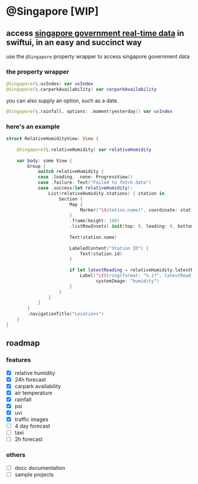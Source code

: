 # @Singapore [WIP]
## access [singapore government real-time data](https://data.gov.sg/datasets?formats=API) in swiftui, in an easy and succinct way
use the `@Singapore` property wrapper to access singapore government data

### the property wrapper
```swift
@Singapore(\.uvIndex) var uvIndex
@Singapore(\.carparkAvailability) var carparkAvailability
```
you can also supply an option, such as a date.
```swift
@Singapore(\.rainfall, options: .moment(yesterday)) var uvIndex
```

### here's an example
```swift
struct RelativeHumidityView: View {
    
    @Singapore(\.relativeHumidity) var relativeHumidity
    
    var body: some View {
        Group {
            switch relativeHumidity {
            case .loading, .none: ProgressView()
            case .failure: Text("Failed to fetch data")
            case .success(let relativeHumidity):
                List(relativeHumidity.stations) { station in
                    Section {
                        Map {
                            Marker("\(station.name)", coordinate: station.location.coordinate)
                        }
                        .frame(height: 100)
                        .listRowInsets(.init(top: 0, leading: 0, bottom: 0, trailing: 0))
                        
                        Text(station.name)
                        
                        LabeledContent("Station ID") {
                            Text(station.id)
                        }
                        
                        if let latestReading = relativeHumidity.latestReading(for: station) {
                            Label("\(String(format: "%.1f", latestReading))%",
                                  systemImage: "humidity")
                        }
                    }
                }
            }
        }
        .navigationTitle("Locations")
    }
}
```

## roadmap
### features
- [x] relative humidity
- [x] 24h forecast
- [x] carpark availability
- [x] air temperature
- [x] rainfall
- [x] psi
- [x] uvi
- [x] traffic images
- [ ] 4 day forecast
- [ ] taxi
- [ ] 2h forecast

### others
- [ ] docc documentation
- [ ] sample projects
